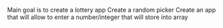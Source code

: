 Main goal is to create a lottery app
Create a random picker 
Create an app that will allow to enter a number/integer that will store into array 

